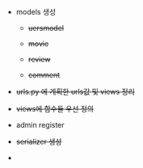 - models 생성
  
  - ~~uersmodel~~
  
  - ~~movie~~
  
  - ~~review~~
  
  - ~~comment~~

- ~~urls.py 에 계획한 urls값 및 views 정리~~

- ~~views에 함수들 우선 정의~~

- admin register

- ~~serializer 생성~~

- 